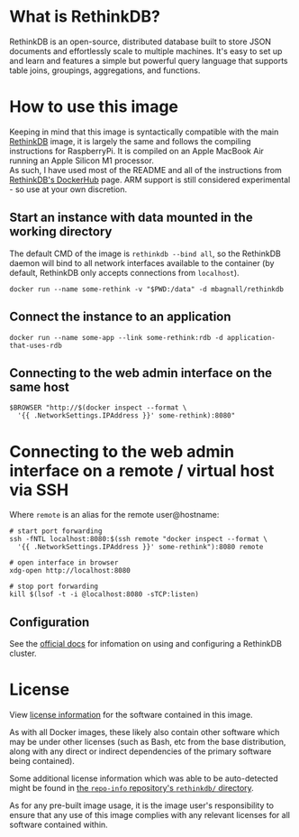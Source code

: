 # What is RethinkDB?

RethinkDB is an open-source, distributed database built to store JSON documents and effortlessly scale to multiple machines. It's easy to set up and learn and features a simple but powerful query language that supports table joins, groupings, aggregations, and functions.

# How to use this image
Keeping in mind that this image is syntactically compatible with the main [RethinkDB](https://www.rethinkdb.com) image, it is largely the same and follows the compiling instructions for RaspberryPi. It is compiled on an Apple MacBook Air running an Apple Silicon M1 processor.  
As such, I have used most of the README and all of the instructions from [RethinkDB's DockerHub](https://hub.docker.com/_/rethinkdb) page. ARM support is still considered experimental - so use at your own discretion.

## Start an instance with data mounted in the working directory

The default CMD of the image is  `rethinkdb --bind all`, so the RethinkDB daemon will bind to all network interfaces available to the container (by default, RethinkDB only accepts connections from  `localhost`).

```
docker run --name some-rethink -v "$PWD:/data" -d mbagnall/rethinkdb
```

## Connect the instance to an application

```
docker run --name some-app --link some-rethink:rdb -d application-that-uses-rdb
```

## Connecting to the web admin interface on the same host

```
$BROWSER "http://$(docker inspect --format \
  '{{ .NetworkSettings.IPAddress }}' some-rethink):8080"
```

# Connecting to the web admin interface on a remote / virtual host via SSH

Where  `remote`  is an alias for the remote user@hostname:

```
# start port forwarding
ssh -fNTL localhost:8080:$(ssh remote "docker inspect --format \
  '{{ .NetworkSettings.IPAddress }}' some-rethink"):8080 remote

# open interface in browser
xdg-open http://localhost:8080

# stop port forwarding
kill $(lsof -t -i @localhost:8080 -sTCP:listen)
```

## Configuration

See the  [official docs](http://www.rethinkdb.com/docs/)  for infomation on using and configuring a RethinkDB cluster.

# License

View  [license information](https://raw.githubusercontent.com/rethinkdb/rethinkdb/next/LICENSE)  for the software contained in this image.

As with all Docker images, these likely also contain other software which may be under other licenses (such as Bash, etc from the base distribution, along with any direct or indirect dependencies of the primary software being contained).

Some additional license information which was able to be auto-detected might be found in  [the  `repo-info`  repository's  `rethinkdb/`  directory](https://github.com/docker-library/repo-info/tree/master/repos/rethinkdb).

As for any pre-built image usage, it is the image user's responsibility to ensure that any use of this image complies with any relevant licenses for all software contained within.

